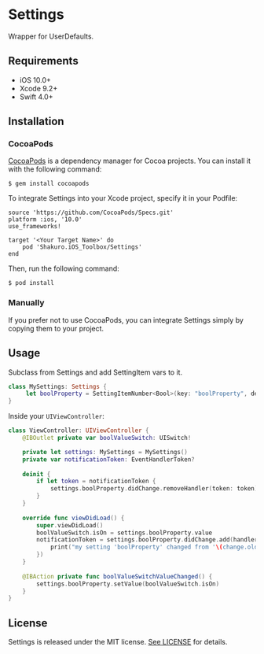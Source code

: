 # Settings

Wrapper for UserDefaults.

## Requirements
* iOS 10.0+
* Xcode 9.2+
* Swift 4.0+

## Installation
### CocoaPods
[CocoaPods](https://cocoapods.org/) is a dependency manager for Cocoa projects. You can install it with the following command:

```
$ gem install cocoapods
```

To integrate Settings into your Xcode project, specify it in your Podfile:

```
source 'https://github.com/CocoaPods/Specs.git'
platform :ios, '10.0'
use_frameworks!

target '<Your Target Name>' do
    pod 'Shakuro.iOS_Toolbox/Settings'
end
```

Then, run the following command:

```
$ pod install
```

### Manually
If you prefer not to use CocoaPods, you can integrate Settings simply by copying them to your project.

## Usage

Subclass from Settings and add SettingItem<Type> vars to it.

```swift
class MySettings: Settings {
     let boolProperty = SettingItemNumber<Bool>(key: "boolProperty", defaultValue: false)
}
```
Inside your `UIViewController`:
```swift
class ViewController: UIViewController {
    @IBOutlet private var boolValueSwitch: UISwitch!

    private let settings: MySettings = MySettings()
    private var notificationToken: EventHandlerToken?
    
    deinit {
        if let token = notificationToken {
            settings.boolProperty.didChange.removeHandler(token: token)
        }
    }
    
    override func viewDidLoad() {
        super.viewDidLoad()
        boolValueSwitch.isOn = settings.boolProperty.value
        notificationToken = settings.boolProperty.didChange.add(handler: { (change) in
            print("my setting 'boolProperty' changed from '\(change.oldValue)' to '\(change.newValue)'")
        })
    }
    
    @IBAction private func boolValueSwitchValueChanged() {
        settings.boolProperty.setValue(boolValueSwitch.isOn)
    }
}
```

## License
Settings is released under the MIT license. [See LICENSE](https://github.com/shakurocom/iOS_Toolbox/blob/master/LICENSE) for details.
